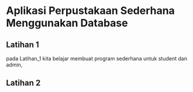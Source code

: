 # Aplikasi Perpustakaan Sederhana Menggunakan Database

## Latihan 1
pada Latihan_1 kita belajar membuat program sederhana untuk student dan admin, 

## Latihan 2